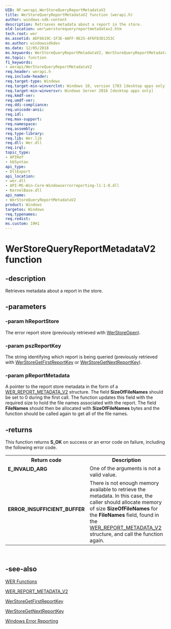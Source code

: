 ```yaml
---
UID: NF:werapi.WerStoreQueryReportMetadataV2
title: WerStoreQueryReportMetadataV2 function (werapi.h)
author: windows-sdk-content
description: Retrieves metadata about a report in the store.
old-location: wer\werstorequeryreportmetadatav2.htm
tech.root: wer
ms.assetid: ADF6619C-1F3E-4AFF-9E25-4F6F83D1353C
ms.author: windowssdkdev
ms.date: 12/05/2018
ms.keywords: WerStoreQueryReportMetadataV2, WerStoreQueryReportMetadataV2 function [Windows Error Reporting], wer.werstorequeryreportmetadatav2, werapi/WerStoreQueryReportMetadataV2
ms.topic: function
f1_keywords:
- werapi/WerStoreQueryReportMetadataV2
req.header: werapi.h
req.include-header: 
req.target-type: Windows
req.target-min-winverclnt: Windows 10, version 1703 [desktop apps only]
req.target-min-winversvr: Windows Server 2016 [desktop apps only]
req.kmdf-ver: 
req.umdf-ver: 
req.ddi-compliance: 
req.unicode-ansi: 
req.idl: 
req.max-support: 
req.namespace: 
req.assembly: 
req.type-library: 
req.lib: Wer.lib
req.dll: Wer.dll
req.irql: 
topic_type:
- APIRef
- kbSyntax
api_type:
- DllExport
api_location:
- wer.dll
- API-MS-Win-Core-Windowserrorreporting-l1-1-0.dll
- KernelBase.dll
api_name:
- WerStoreQueryReportMetadataV2
product: Windows
targetos: Windows
req.typenames: 
req.redist: 
ms.custom: 19H1
---
```


# WerStoreQueryReportMetadataV2 function


## -description


Retrieves metadata about a report in the store.


## -parameters




### -param hReportStore

The error report store (previously retrieved with <a href="https://docs.microsoft.com/windows/desktop/api/werapi/nf-werapi-werstoreopen">WerStoreOpen</a>).


### -param pszReportKey

The string identifying which report is being queried (previously retrieved with <a href="https://docs.microsoft.com/windows/desktop/api/werapi/nf-werapi-werstoregetfirstreportkey">WerStoreGetFirstReportKey</a> or <a href="https://docs.microsoft.com/windows/desktop/api/werapi/nf-werapi-werstoregetnextreportkey">WerStoreGetNextReportKey</a>).


### -param pReportMetadata

A pointer to the report store metadata in the form of a <a href="https://docs.microsoft.com/windows/desktop/api/werapi/ns-werapi-wer_report_metadata_v2">WER_REPORT_METADATA_V2</a> structure. The field <b>SizeOfFileNames</b> should be set to 0 during the first call. The function updates this field with the required size to hold the file names associated with the report. The field <b>FileNames</b> should then be allocated with <b>SizeOfFileNames</b> bytes and the function should be called again to get all of the file names.


## -returns



This function returns <b>S_OK</b> on success or an error code on failure, including the following error code.

<table>
<tr>
<th>Return code</th>
<th>Description</th>
</tr>
<tr>
<td width="40%">
<dl>
<dt><b>E_INVALID_ARG</b></dt>
</dl>
</td>
<td width="60%">
One of the arguments is not a valid value.

</td>
</tr>
<tr>
<td width="40%">
<dl>
<dt><b>ERROR_INSUFFICIENT_BUFFER</b></dt>
</dl>
</td>
<td width="60%">
There is not enough memory available to retrieve the metadata. In this case, the caller should allocate memory of size <b>SizeOfFileNames</b> for the <b>FileNames</b> field, found in the <a href="https://docs.microsoft.com/windows/desktop/api/werapi/ns-werapi-wer_report_metadata_v2">WER_REPORT_METADATA_V2</a> structure, and call the function again. 

</td>
</tr>
</table>
 




## -see-also




<a href="https://docs.microsoft.com/windows/desktop/wer/wer-functions">WER Functions</a>



<a href="https://docs.microsoft.com/windows/desktop/api/werapi/ns-werapi-wer_report_metadata_v2">WER_REPORT_METADATA_V2</a>



<a href="https://docs.microsoft.com/windows/desktop/api/werapi/nf-werapi-werstoregetfirstreportkey">WerStoreGetFirstReportKey</a>



<a href="https://docs.microsoft.com/windows/desktop/api/werapi/nf-werapi-werstoregetnextreportkey">WerStoreGetNextReportKey</a>



<a href="https://docs.microsoft.com/windows/desktop/wer/windows-error-reporting">Windows Error Reporting</a>
 

 

